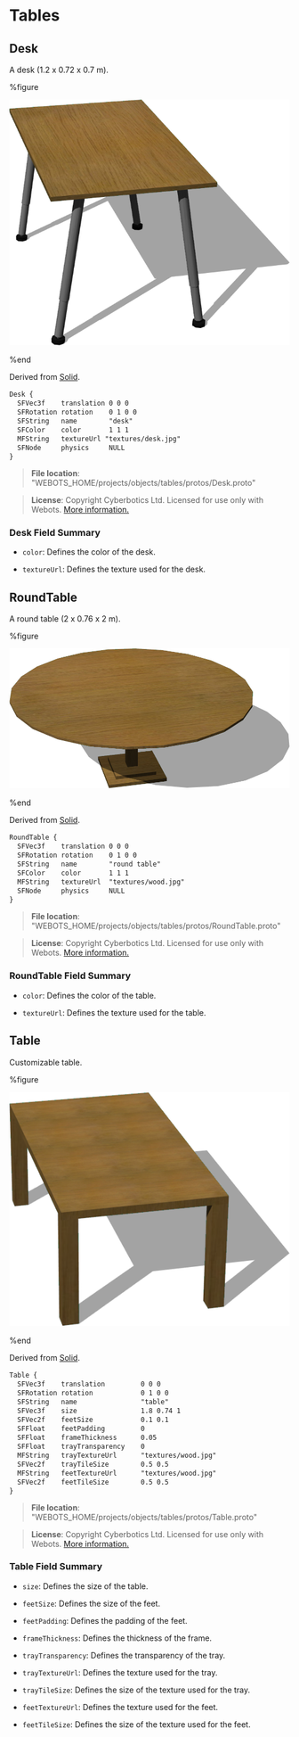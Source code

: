 # Tables

## Desk

A desk (1.2 x 0.72 x 0.7 m).

%figure

![Desk](images/objects/tables/Desk/model.png)

%end

Derived from [Solid](../reference/solid.md).

```
Desk {
  SFVec3f    translation 0 0 0
  SFRotation rotation    0 1 0 0
  SFString   name        "desk"
  SFColor    color       1 1 1
  MFString   textureUrl "textures/desk.jpg"
  SFNode     physics     NULL
}
```

> **File location**: "WEBOTS\_HOME/projects/objects/tables/protos/Desk.proto"

> **License**: Copyright Cyberbotics Ltd. Licensed for use only with Webots.
[More information.](https://cyberbotics.com/webots_assets_license)

### Desk Field Summary

- `color`: Defines the color of the desk.

- `textureUrl`: Defines the texture used for the desk.

## RoundTable

A round table (2 x 0.76 x 2 m).

%figure

![RoundTable](images/objects/tables/RoundTable/model.png)

%end

Derived from [Solid](../reference/solid.md).

```
RoundTable {
  SFVec3f    translation 0 0 0
  SFRotation rotation    0 1 0 0
  SFString   name        "round table"
  SFColor    color       1 1 1
  MFString   textureUrl  "textures/wood.jpg"
  SFNode     physics     NULL
}
```

> **File location**: "WEBOTS\_HOME/projects/objects/tables/protos/RoundTable.proto"

> **License**: Copyright Cyberbotics Ltd. Licensed for use only with Webots.
[More information.](https://cyberbotics.com/webots_assets_license)

### RoundTable Field Summary

- `color`: Defines the color of the table.

- `textureUrl`: Defines the texture used for the table.

## Table

Customizable table.

%figure

![Table](images/objects/tables/Table/model.png)

%end

Derived from [Solid](../reference/solid.md).

```
Table {
  SFVec3f    translation         0 0 0
  SFRotation rotation            0 1 0 0
  SFString   name                "table"
  SFVec3f    size                1.8 0.74 1
  SFVec2f    feetSize            0.1 0.1
  SFFloat    feetPadding         0
  SFFloat    frameThickness      0.05
  SFFloat    trayTransparency    0
  MFString   trayTextureUrl      "textures/wood.jpg"
  SFVec2f    trayTileSize        0.5 0.5
  MFString   feetTextureUrl      "textures/wood.jpg"
  SFVec2f    feetTileSize        0.5 0.5
}
```

> **File location**: "WEBOTS\_HOME/projects/objects/tables/protos/Table.proto"

> **License**: Copyright Cyberbotics Ltd. Licensed for use only with Webots.
[More information.](https://cyberbotics.com/webots_assets_license)

### Table Field Summary

- `size`: Defines the size of the table.

- `feetSize`: Defines the size of the feet.

- `feetPadding`: Defines the padding of the feet.

- `frameThickness`: Defines the thickness of the frame.

- `trayTransparency`: Defines the transparency of the tray.

- `trayTextureUrl`: Defines the texture used for the tray.

- `trayTileSize`: Defines the size of the texture used for the tray.

- `feetTextureUrl`: Defines the texture used for the feet.

- `feetTileSize`: Defines the size of the texture used for the feet.

